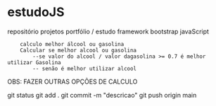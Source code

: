 # estudoJS
repositório projetos portfólio / estudo 
framework bootstrap
javaScript

        calculo melhor álcool ou gasolina
        Calcular se melhor alcool ou gasolina 
            --se valor do alcool / valor dagasolina >= 0.7 é melhor utilizar Gasolina
            -- senão é melhor utilizar alcool

OBS: FAZER OUTRAS OPÇÕES DE CALCULO 


git status
git add .
git commit -m "descricao"
git push origin main

